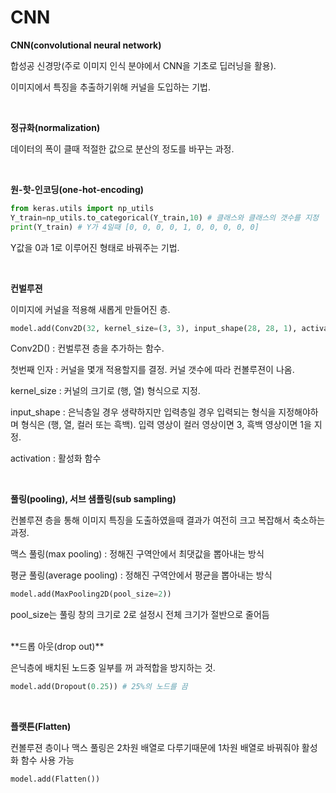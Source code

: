 # CNN

**CNN(convolutional neural network)**

합성공 신경망(주로 이미지 인식 분야에서 CNN을 기초로 딥러닝을 활용).

이미지에서 특징을 추출하기위해 커널을 도입하는 기법.

<br>

**정규화(normalization)**

데이터의 폭이 클때 적절한 값으로 분산의 정도를 바꾸는 과정.

<br>

**원-핫-인코딩(one-hot-encoding)**

```python
from keras.utils import np_utils
Y_train=np_utils.to_categorical(Y_train,10) # 클래스와 클래스의 갯수를 지정
print(Y_train) # Y가 4일때 [0, 0, 0, 0, 1, 0, 0, 0, 0, 0]
```

Y값을 0과 1로 이루어진 형태로 바꿔주는 기법.

<br>

**컨벌루젼**

이미지에 커널을 적용해 새롭게 만들어진 층.

```python
model.add(Conv2D(32, kernel_size=(3, 3), input_shape(28, 28, 1), activation="relu"))
```

Conv2D() : 컨벌루젼 층을 추가하는 함수.

첫번째 인자 : 커널을 몇개 적용할지를 결정. 커널 갯수에 따라 컨볼루젼이 나옴.

kernel_size : 커널의 크기로 (행, 열) 형식으로 지정.

input_shape : 은닉층일 경우 생략하지만 입력층일 경우 입력되는 형식을 지정해야하며 형식은 (행, 열, 컬러 또는 흑백). 입력 영상이 컬러 영상이면 3, 흑백 영상이면 1을 지정.

activation : 활성화 함수

<br>

**풀링(pooling), 서브 샘플링(sub sampling)**

컨볼루젼 층을 통해 이미지 특징을 도출하였을때 결과가 여전히 크고 복잡해서 축소하는 과정.

맥스 풀링(max pooling) : 정해진 구역안에서 최댓값을 뽑아내는 방식

평균 풀링(average pooling) : 정해진 구역안에서 평균을 뽑아내는 방식

 ```python
 model.add(MaxPooling2D(pool_size=2))
 ```

pool_size는 풀링 창의 크기로 2로 설정시 전체 크기가 절반으로 줄어듬

<br>
**드롭 아웃(drop out)**

은닉층에 배치된 노드중 일부를 꺼 과적합을 방지하는 것.

```python
model.add(Dropout(0.25)) # 25%의 노드를 끔
```

<br>

**플랫튼(Flatten)**

컨볼루젼 층이나 맥스 풀링은 2차원 배열로 다루기때문에 1차원 배열로 바꿔줘야 활성화 함수 사용 가능

```python
model.add(Flatten())
```

